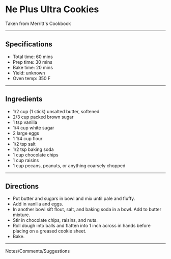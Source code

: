 # Ne Plus Ultra Cookies

Taken from
Merritt's Cookbook

---
## Specifications
- Total time: 60 mins
- Prep time: 30 mins
- Bake time: 20 mins
- Yield: unknown
- Oven temp: 350 F

---
## Ingredients

- 1/2 cup (1 stick) unsalted butter, softened
- 2/3 cup packed brown sugar
- 1 tsp vanilla
- 1/4 cup white sugar
- 2 large eggs
- 1 1/4 cup flour
- 1/2 tsp salt
- 1/2 tsp baking soda
- 1 cup chocolate chips
- 1 cup raisins
- 1 cup pecans, peanuts, or anything coarsely chopped

---
## Directions

- Put butter and sugars in bowl and mix until pale and fluffy.
- Add in vanilla and eggs.
- In another bowl sift flout, salt, and baking soda in a bowl. Add to butter mixture.
- Stir in chocolate chips, raisins, and nuts.
- Roll dough into balls and flatten into 1 inch across in hands before placing on a greased cookie sheet.
- Bake. 

---
Notes/Comments/Suggestions